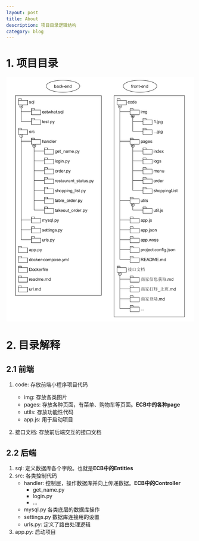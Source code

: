 ```yaml
---
layout: post
title: About
description: 项目目录逻辑结构
category: blog
---
```

# 1. 项目目录
![project](https://github.com/EatWhat/EatWhat.github.io/blob/master/img/project%20directory.png)

# 2. 目录解释

## 2.1 前端

1. code: 存放前端小程序项目代码
	- img: 存放各类图片
	- pages: 存放各种页面，有菜单、购物车等页面。**ECB中的各种page**
	- utils: 存放功能性代码
	- app.js: 用于启动项目
	
2. 接口文档: 存放前后端交互的接口文档

## 2.2 后端
1. sql: 定义数据库各个字段。也就是**ECB中的Entities**
2. src: 各类控制代码
	- handler: 控制层，操作数据库并向上传递数据。**ECB中的Controller**
		- get_name.py
		- login.py
		- ...
	- mysql.py 各类底层的数据库操作
	- settings.py 数据库连接用的设置
	- urls.py: 定义了路由处理逻辑
3. app.py: 启动项目

